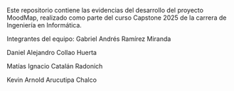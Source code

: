 Este repositorio contiene las evidencias del desarrollo del proyecto MoodMap, realizado como parte del curso Capstone 2025 de la carrera de Ingeniería en Informática.

Integrantes del equipo:
Gabriel Andrés Ramírez Miranda

Daniel Alejandro Collao Huerta

Matías Ignacio Catalán Radonich

Kevin Arnold Arucutipa Chalco

